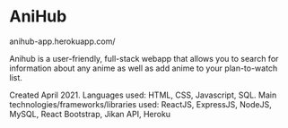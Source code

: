 # AniHub
anihub-app.herokuapp.com/ 

Anihub is a user-friendly, full-stack webapp that allows you to search for information about any anime as well as add anime to your plan-to-watch list.

Created April 2021.
Languages used: HTML, CSS, Javascript, SQL.
Main technologies/frameworks/libraries used: ReactJS, ExpressJS, NodeJS, MySQL, React Bootstrap, Jikan API, Heroku
